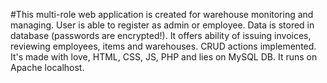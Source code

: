 #This multi-role web application is created for warehouse monitoring and managing. User is able to register as admin or employee. Data is stored in database (passwords are encrypted!). It offers ability of issuing invoices, reviewing employees, items and warehouses. CRUD actions implemented. 
It's made with love, HTML, CSS, JS, PHP and lies on MySQL DB. It runs on Apache localhost.